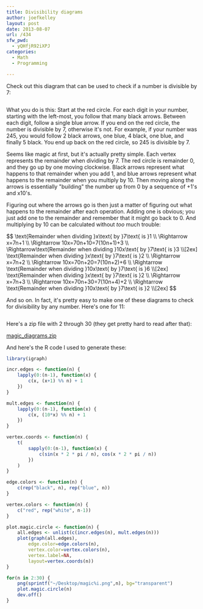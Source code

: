 ```yaml
---
title: Divisibility diagrams
author: joefkelley
layout: post
date: 2013-08-07
url: /434
sfw_pwd:
  - yQHfjR92iXPJ
categories:
  - Math
  - Programming

---
```

Check out this diagram that can be used to check if a number is divisible by 7:

[<img src="/wp-content/uploads/2013/08/magic7.png" alt="" title="magic7" class="alignnone size-full wp-image-436" />][1]

What you do is this: Start at the red circle. For each digit in your number, starting with the left-most, you follow that many black arrows. Between each digit, follow a single blue arrow. If you end on the red circle, the number is divisible by 7, otherwise it's not. For example, if your number was 245, you would follow 2 black arrows, one blue, 4 black, one blue, and finally 5 black. You end up back on the red circle, so 245 is divisible by 7.

Seems like magic at first, but it's actually pretty simple. Each vertex represents the remainder when dividing by 7. The red circle is remainder 0, and they go up by one moving clockwise. Black arrows represent what happens to that remainder when you add 1, and blue arrows represent what happens to the remainder when you multiply by 10. Then moving along the arrows is essentially "building" the number up from 0 by a sequence of +1's and x10's.

Figuring out where the arrows go is then just a matter of figuring out what happens to the remainder after each operation. Adding one is obvious; you just add one to the remainder and remember that it might go back to 0. And multiplying by 10 can be calculated without _too_ much trouble:

<div>$$
\text{Remainder when dividing }x\text{ by }7\text{ is }1 \\
\Rightarrow x=7n+1 \\
\Rightarrow 10x=70n+10=7(10n+1)+3 \\
\Rightarrow\text{Remainder when dividing }10x\text{ by }7\text{ is }3 \\[2ex]
\text{Remainder when dividing }x\text{ by }7\text{ is }2 \\
\Rightarrow x=7n+2 \\
\Rightarrow 10x=70n+20=7(10n+2)+6 \\
\Rightarrow \text{Remainder when dividing }10x\text{ by }7\text{ is }6 \\[2ex]
\text{Remainder when dividing }x\text{ by }7\text{ is }2 \\
\Rightarrow x=7n+3 \\
\Rightarrow 10x=70n+30=7(10n+4)+2 \\
\Rightarrow \text{Remainder when dividing }10x\text{ by }7\text{ is }2 \\[2ex]
$$</div>

And so on. In fact, it's pretty easy to make one of these diagrams to check for divisibility by any number. Here's one for 11:

[<img src="/magic11.png" alt="" title="magic11" class="alignnone size-full wp-image-450" />][2]

Here's a zip file with 2 through 30 (they get pretty hard to read after that):

[magic_diagrams.zip][3]

And here's the R code I used to generate these:

~~~R
library(igraph)

incr.edges <- function(n) {
	lapply(0:(n-1), function(x) {
		c(x, (x+1) %% n) + 1
	})
}

mult.edges <- function(n) {
	lapply(0:(n-1), function(x) {
		c(x, (10*x) %% n) + 1
	})
}

vertex.coords <- function(n) {
	t(
		sapply(0:(n-1), function(x) {
			c(sin(x * 2 * pi / n), cos(x * 2 * pi / n))
		})
	)
}

edge.colors <- function(n) {
	c(rep("black", n), rep("blue", n))
}

vertex.colors <- function(n) {
	c("red", rep("white", n-1))
}

plot.magic.circle <- function(n) {
	all.edges <- unlist(c(incr.edges(n), mult.edges(n)))
	plot(graph(all.edges),
		edge.color=edge.colors(n),
		vertex.color=vertex.colors(n),
		vertex.label=NA,
		layout=vertex.coords(n))
}

for(n in 2:30) {
	png(sprintf("~/Desktop/magic%i.png",n), bg="transparent")
	plot.magic.circle(n)
	dev.off()
}
~~~

 [1]: /magic7.png
 [2]: /magic11.png
 [3]: /magic_diagrams.zip
